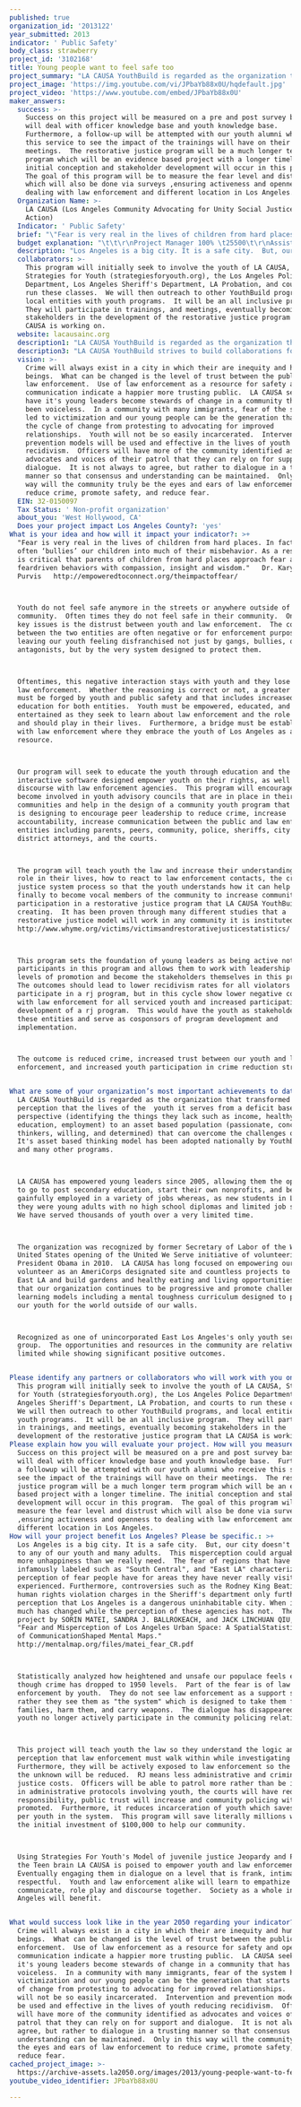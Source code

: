 ```yaml
---
published: true
organization_id: '2013122'
year_submitted: 2013
indicator: ' Public Safety'
body_class: strawberry
project_id: '3102168'
title: Young people want to feel safe too
project_summary: "LA CAUSA YouthBuild is regarded as the organization that transformed the perception that the lives of the  youth it serves from a deficit based perspective (identifying the things they lack such as income, healthy food, education, employment) to an asset based population (passionate, conceptual thinkers, willing, and determined) that can overcome the challenges of life.  It's asset based thinking model has been adopted nationally by YouthBuild USA and many other programs. \r\nLA CAUSA has empowered young leaders since 2005, allowing them the opportunity to go to post secondary education, start their own non-profits, and become gainfully employed in a variety of jobs whereas, as new students in LA CAUSA they were young adults with no high school diplomas and limited job skills.  We have served thousands of youth over a very limited time.\r\nThe organization was recognized by former Secretary of Labor of the Western United States opening of the United We Serve initiative of volunteerism by President Obama in 2010.  LA CAUSA has long focused on empowering our youth to volunteer as an AmeriCorps designated site and countless projects to \"green\" East LA and build gardens and healthy eating and living opportunities.  With that our organization continues to be progressive and promote challenging learning models including a mental toughness curriculum designed to prepare our youth for the world outside of our walls.\r\nRecognized as one of unincorporated East Los Angeles's only youth services group.  The opportunities and resources in the community are relatively limited while showing significant positive outcomes.\r\n"
project_image: 'https://img.youtube.com/vi/JPbaYb88x0U/hqdefault.jpg'
project_video: 'https://www.youtube.com/embed/JPbaYb88x0U'
maker_answers:
  success: >-
    Success on this project will be measured on a pre and post survey basis.  It
    will deal with officer knowledge base and youth knowledge base. 
    Furthermore, a follow-up will be attempted with our youth alumni who receive
    this service to see the impact of the trainings will have on their
    meetings.  The restorative justice program will be a much longer term
    program which will be an evidence based project with a longer timeline. The
    initial conception and stakeholder development will occur in this program. 
    The goal of this program will be to measure the fear level and distrust
    which will also be done via surveys ,ensuring activeness and openness to
    dealing with law enforcement and different location in Los Angeles.
  Organization Name: >-
    LA CAUSA (Los Angeles Community Advocating for Unity Social Justice and
    Action)
  Indicator: ' Public Safety'
  brief: "\"Fear is very real in the lives of children from hard places. In fact, fear often ‘bullies’ our children into much of their misbehavior. As a result, it is critical that parents of children from hard places approach fear and fear-driven behaviors with compassion, insight and wisdom.\"  - Dr. Karyn Purvis   http://empoweredtoconnect.org/the-impact-of-fear/\r\nYouth do not feel safe anymore in the streets or anywhere outside of their community.  Often times they do not feel safe in their community.  One of the key issues is the distrust between youth and law enforcement.  The contacts between the two entities are often negative or for enforcement purposes only leaving our youth feeling disfranchised not just by gangs, bullies, or antagonists, but by the very system designed to protect them.  \r\nOftentimes, this negative interaction stays with youth and they lose faith in law enforcement.  Whether the reasoning is correct or not, a greater trust must be forged by youth and public safety and that includes increased education for both entities.  Youth must be empowered, educated, and entertained as they seek to learn about law enforcement and the role it can and should play in their lives.  Furthermore, a bridge must be established with law enforcement where they embrace the youth of Los Angeles as a resource.  \r\nOur program will seek to educate the youth through education and the use of interactive software designed empower youth on their rights, as well promote discourse with law enforcement agencies.  This program will encourage youth to become involved in youth advisory councils that are in place in their communities and help in the design of a community youth program that LA CAUSA is designing to encourage peer leadership to reduce crime, increase accountability, increase communication between the public and law enforcement entities including parents, peers, community, police, sheriffs, city and district attorneys, and the courts.  \r\nThe program will teach youth the law and increase their understanding of its role in their lives, how to react to law enforcement contacts, the criminal justice system process so that the youth understands how it can help them, and finally to become vocal members of the community to increase community participation in a restorative justice program that LA CAUSA YouthBuild is creating.  It has been proven through many different studies that a restorative justice model will work in any community it is instituted.  http://www.why-me.org/victims/victims-and-restorative-justice-statistics/\r\nThis program sets the foundation of young leaders as being active not passive participants in this program and allows them to work with leadership at all levels of promotion and become the stakeholders themselves in this process.  The outcomes should lead to lower recidivism rates for all violators who participate in a rj program, but in this cycle show lower negative contacts with law enforcement for all serviced youth and increased participation in the development of a rj program.  This would have the youth as stakeholders go to these entities and serve as co-sponsors of program development and implementation.\r\nThe outcome is reduced crime, increased trust between our youth and law enforcement, and increased youth participation in crime reduction strategies.\r\n"
  budget explanation: "\t\t\r\nProject Manager 100% \t25500\t\r\nAssistant/ Admin / Events Coordinator\t10000\t($10 x 1000 hours)\r\nBookkeeper 10% 3,800.00\t3800\t\r\n\r\n\t39300\t\r\n\r\nFringe Benefits 22% (PR tax, W/C, Health, PR fees) 8,159.36\t8159.36\t\r\n\r\n\t47459.36\t\r\n\r\n\r\n\r\nSite Visits (entrance,\t2500\t\r\nSupplies for Physical Activity (50 participants x $100)\t5000\t\r\nAuto expense (gas/maint) \t7500\t\r\nOffice supplies \t3549.64\r\nComputer/Software expense \t10000\r\nTraining and workshop \t5000\r\nWorkshop supplies\t1000\r\nConsulting (video editing) \t9000\r\nAccounting (10%) 2,820.00\t2820\r\nTelephone/Utilities (5%) 1,260.00\t1260\r\nRent (5%) 4,911.00\t4911\r\n\r\nTotal 100,000.00\t100000\r\n"
  description: "Los Angeles is a big city. It is a safe city.  But, our city doesn't feel safe to any of our youth and many adults.  This misperception could arguably create more unhappiness than we really need.  The fear of regions that have been infamously labeled such as \"South Central\", and \"East LA\" characterize the perception of fear people have for areas they have never really visited or experienced. Furthermore, controversies such as the Rodney King Beating and human rights violation charges in the Sheriff's department only further the perception that Los Angeles is a dangerous uninhabitable city. When in reality much has changed while the perception of these agencies has not.  The research project by SORIN MATEI, SANDRA J. BALL-ROKEACH, and JACK LINCHUAN QIU, titled, \"Fear and Misperception of Los Angeles Urban Space: A Spatial-Statistical Study of Communication-Shaped Mental Maps.\" http://mentalmap.org/files/matei_fear_CR.pdf\r\nStatistically analyzed how heightened and unsafe our populace feels even though crime has dropped to 1950 levels.  Part of the fear is of law enforcement by youth.  They do not see law enforcement as a support system, rather they see them as \"the system\" which is designed to take them from their families, harm them, and carry weapons.  The dialogue has disappeared and youth no longer actively participate in the community policing relationship.  \r\nThis project will teach youth the law so they understand the logic and perception that law enforcement must walk within while investigating crimes.  Furthermore, they will be actively exposed to law enforcement so the fear of the unknown will be reduced.  RJ means less administrative and criminal justice costs.  Officers will be able to patrol more rather than be involved in administrative protocols involving youth, the courts will have reduced responsibility, public trust will increase and community policing with be promoted.  Furthermore, it reduces incarceration of youth which saves $200,000 per youth in the system.  This program will save literally millions with just the initial investment of $100,000 to help our community.\r\nUsing Strategies For Youth's Model of juvenile justice Jeopardy and Policing the Teen brain LA CAUSA is poised to empower youth and law enforcement.  Eventually engaging them in dialogue on a level that is frank, intimate, and respectful.  Youth and law enforcement alike will learn to empathize and communicate, role play and discourse together.  Society as a whole in Los Angeles will benefit.\r\n"
  collaborators: >-
    This program will initially seek to involve the youth of LA CAUSA,
    Strategies for Youth (strategiesforyouth.org), the Los Angeles Police
    Department, Los Angeles Sheriff's Department, LA Probation, and courts to
    run these classes.  We will then outreach to other YouthBuild programs, and
    local entities with youth programs.  It will be an all inclusive program. 
    They will participate in trainings, and meetings, eventually becoming
    stakeholders in the development of the restorative justice program that LA
    CAUSA is working on.
  website: lacausainc.org
  description1: "LA CAUSA YouthBuild is regarded as the organization that transformed the perception that the lives of the  youth it serves from a deficit based perspective (identifying the things they lack such as income, healthy food, education, employment) to an asset based population (passionate, conceptual thinkers, willing, and determined) that can overcome the challenges of life.  It's asset based thinking model has been adopted nationally by YouthBuild USA and many other programs. \r\nLA CAUSA has empowered young leaders since 2005, allowing them the opportunity to go to post secondary education, start their own non-profits, and become gainfully employed in a variety of jobs whereas, as new students in LA CAUSA they were young adults with no high school diplomas and limited job skills.  We have served thousands of youth over a very limited time.\r\nThe organization was recognized by former Secretary of Labor of the Western United States opening of the United We Serve initiative of volunteerism by President Obama in 2010.  LA CAUSA has long focused on empowering our youth to volunteer as an AmeriCorps designated site and countless projects to \"green\" East LA and build gardens and healthy eating and living opportunities.  With that our organization continues to be progressive and promote challenging learning models including a mental toughness curriculum designed to prepare our youth for the world outside of our walls.\r\nRecognized as one of unincorporated East Los Angeles's only youth services group.  The opportunities and resources in the community are relatively limited while showing significant positive outcomes.\r\n"
  description3: "LA CAUSA YouthBuild strives to build collaborations for the present and future.  As our name consists of words such as \"Unity\" and \"Communities\" we strive to be a leader in that same messaging by our actions of reaching out and partnering with organizations for a unified Los Angeles.  The concept of stand-alone non-profits is no longer feasible when we are facing such macro challenges in Los Angeles County.  The only success and justice we can provide our communities we serve is to be humble and open to our partnership.\r\n\r\nCompetition is also known to breed success.  We are constantly willing to learn and compare ourselves to our competition.  We need to measure our progress and learn if we can improve and help our competition get better as well.  Strangely enough, our philosophy is the more our competitors improve, then the more we as an organization must improve.  That actually benefit our client.   \r\n\r\nBecause of this, we actually meet via phone or in person monthly with many organizations that seek the same grants as us and have offered to partner with them so we can both continue to grow.  LA CAUSA will never be in a discussion as an organization unwilling to work with others and at the same time is will to stay engaged in the competition in a friendly manner to better all.\r\n\r\nWithin this program, we will invite the youth of all other agencies to participate with us.  As a program component of the Juvenile Justice Jeopardy contains a train the trainer portion, we will seek to train our youth and have them work with our competitors to gain all the information and knowledge our program will gather.  We will always share what we learn with willing partners to improve their capacity as well as ours.  One of our competing organizations has already expressed interest in our learning exchange invitations."
  vision: >-
    Crime will always exist in a city in which their are inequity and human
    beings.  What can be changed is the level of trust between the public and
    law enforcement.  Use of law enforcement as a resource for safety and open
    communication indicate a happier more trusting public.  LA CAUSA seeks to
    have it's young leaders become stewards of change in a community that has
    been voiceless.  In a community with many immigrants, fear of the system has
    led to victimization and our young people can be the generation that starts
    the cycle of change from protesting to advocating for improved
    relationships.  Youth will not be so easily incarcerated.  Intervention and
    prevention models will be used and effective in the lives of youth reducing
    recidivism.  Officers will have more of the community identified as
    advocates and voices of their patrol that they can rely on for support and
    dialogue.  It is not always to agree, but rather to dialogue in a trusting
    manner so that consensus and understanding can be maintained.  Only in this
    way will the community truly be the eyes and ears of law enforcement to
    reduce crime, promote safety, and reduce fear.
  EIN: 32-0150097
  Tax Status: ' Non-profit organization'
  about_you: 'West Hollywood, CA'
  Does your project impact Los Angeles County?: 'yes'
What is your idea and how will it impact your indicator?: >+
  "Fear is very real in the lives of children from hard places. In fact, fear
  often ‘bullies’ our children into much of their misbehavior. As a result, it
  is critical that parents of children from hard places approach fear and
  feardriven behaviors with compassion, insight and wisdom."   Dr. Karyn
  Purvis   http://empoweredtoconnect.org/theimpactoffear/



  Youth do not feel safe anymore in the streets or anywhere outside of their
  community.  Often times they do not feel safe in their community.  One of the
  key issues is the distrust between youth and law enforcement.  The contacts
  between the two entities are often negative or for enforcement purposes only
  leaving our youth feeling disfranchised not just by gangs, bullies, or
  antagonists, but by the very system designed to protect them.  



  Oftentimes, this negative interaction stays with youth and they lose faith in
  law enforcement.  Whether the reasoning is correct or not, a greater trust
  must be forged by youth and public safety and that includes increased
  education for both entities.  Youth must be empowered, educated, and
  entertained as they seek to learn about law enforcement and the role it can
  and should play in their lives.  Furthermore, a bridge must be established
  with law enforcement where they embrace the youth of Los Angeles as a
  resource.  



  Our program will seek to educate the youth through education and the use of
  interactive software designed empower youth on their rights, as well promote
  discourse with law enforcement agencies.  This program will encourage youth to
  become involved in youth advisory councils that are in place in their
  communities and help in the design of a community youth program that LA CAUSA
  is designing to encourage peer leadership to reduce crime, increase
  accountability, increase communication between the public and law enforcement
  entities including parents, peers, community, police, sheriffs, city and
  district attorneys, and the courts.  



  The program will teach youth the law and increase their understanding of its
  role in their lives, how to react to law enforcement contacts, the criminal
  justice system process so that the youth understands how it can help them, and
  finally to become vocal members of the community to increase community
  participation in a restorative justice program that LA CAUSA YouthBuild is
  creating.  It has been proven through many different studies that a
  restorative justice model will work in any community it is instituted. 
  http://www.whyme.org/victims/victimsandrestorativejusticestatistics/



  This program sets the foundation of young leaders as being active not passive
  participants in this program and allows them to work with leadership at all
  levels of promotion and become the stakeholders themselves in this process. 
  The outcomes should lead to lower recidivism rates for all violators who
  participate in a rj program, but in this cycle show lower negative contacts
  with law enforcement for all serviced youth and increased participation in the
  development of a rj program.  This would have the youth as stakeholders go to
  these entities and serve as cosponsors of program development and
  implementation.



  The outcome is reduced crime, increased trust between our youth and law
  enforcement, and increased youth participation in crime reduction strategies.


What are some of your organization’s most important achievements to date?: >+
  LA CAUSA YouthBuild is regarded as the organization that transformed the
  perception that the lives of the  youth it serves from a deficit based
  perspective (identifying the things they lack such as income, healthy food,
  education, employment) to an asset based population (passionate, conceptual
  thinkers, willing, and determined) that can overcome the challenges of life. 
  It's asset based thinking model has been adopted nationally by YouthBuild USA
  and many other programs. 



  LA CAUSA has empowered young leaders since 2005, allowing them the opportunity
  to go to post secondary education, start their own nonprofits, and become
  gainfully employed in a variety of jobs whereas, as new students in LA CAUSA
  they were young adults with no high school diplomas and limited job skills. 
  We have served thousands of youth over a very limited time.



  The organization was recognized by former Secretary of Labor of the Western
  United States opening of the United We Serve initiative of volunteerism by
  President Obama in 2010.  LA CAUSA has long focused on empowering our youth to
  volunteer as an AmeriCorps designated site and countless projects to "green"
  East LA and build gardens and healthy eating and living opportunities.  With
  that our organization continues to be progressive and promote challenging
  learning models including a mental toughness curriculum designed to prepare
  our youth for the world outside of our walls.



  Recognized as one of unincorporated East Los Angeles's only youth services
  group.  The opportunities and resources in the community are relatively
  limited while showing significant positive outcomes.


Please identify any partners or collaborators who will work with you on this project.: >-
  This program will initially seek to involve the youth of LA CAUSA, Strategies
  for Youth (strategiesforyouth.org), the Los Angeles Police Department, Los
  Angeles Sheriff's Department, LA Probation, and courts to run these classes. 
  We will then outreach to other YouthBuild programs, and local entities with
  youth programs.  It will be an all inclusive program.  They will participate
  in trainings, and meetings, eventually becoming stakeholders in the
  development of the restorative justice program that LA CAUSA is working on.
Please explain how you will evaluate your project. How will you measure success?: >-
  Success on this project will be measured on a pre and post survey basis.  It
  will deal with officer knowledge base and youth knowledge base.  Furthermore,
  a followup will be attempted with our youth alumni who receive this service to
  see the impact of the trainings will have on their meetings.  The restorative
  justice program will be a much longer term program which will be an evidence
  based project with a longer timeline. The initial conception and stakeholder
  development will occur in this program.  The goal of this program will be to
  measure the fear level and distrust which will also be done via surveys
  ,ensuring activeness and openness to dealing with law enforcement and
  different location in Los Angeles.
How will your project benefit Los Angeles? Please be specific.: >+
  Los Angeles is a big city. It is a safe city.  But, our city doesn't feel safe
  to any of our youth and many adults.  This misperception could arguably create
  more unhappiness than we really need.  The fear of regions that have been
  infamously labeled such as "South Central", and "East LA" characterize the
  perception of fear people have for areas they have never really visited or
  experienced. Furthermore, controversies such as the Rodney King Beating and
  human rights violation charges in the Sheriff's department only further the
  perception that Los Angeles is a dangerous uninhabitable city. When in reality
  much has changed while the perception of these agencies has not.  The research
  project by SORIN MATEI, SANDRA J. BALLROKEACH, and JACK LINCHUAN QIU, titled,
  "Fear and Misperception of Los Angeles Urban Space: A SpatialStatistical Study
  of CommunicationShaped Mental Maps."
  http://mentalmap.org/files/matei_fear_CR.pdf



  Statistically analyzed how heightened and unsafe our populace feels even
  though crime has dropped to 1950 levels.  Part of the fear is of law
  enforcement by youth.  They do not see law enforcement as a support system,
  rather they see them as "the system" which is designed to take them from their
  families, harm them, and carry weapons.  The dialogue has disappeared and
  youth no longer actively participate in the community policing relationship.  



  This project will teach youth the law so they understand the logic and
  perception that law enforcement must walk within while investigating crimes. 
  Furthermore, they will be actively exposed to law enforcement so the fear of
  the unknown will be reduced.  RJ means less administrative and criminal
  justice costs.  Officers will be able to patrol more rather than be involved
  in administrative protocols involving youth, the courts will have reduced
  responsibility, public trust will increase and community policing with be
  promoted.  Furthermore, it reduces incarceration of youth which saves $200,000
  per youth in the system.  This program will save literally millions with just
  the initial investment of $100,000 to help our community.



  Using Strategies For Youth's Model of juvenile justice Jeopardy and Policing
  the Teen brain LA CAUSA is poised to empower youth and law enforcement. 
  Eventually engaging them in dialogue on a level that is frank, intimate, and
  respectful.  Youth and law enforcement alike will learn to empathize and
  communicate, role play and discourse together.  Society as a whole in Los
  Angeles will benefit.


What would success look like in the year 2050 regarding your indicator?: >-
  Crime will always exist in a city in which their are inequity and human
  beings.  What can be changed is the level of trust between the public and law
  enforcement.  Use of law enforcement as a resource for safety and open
  communication indicate a happier more trusting public.  LA CAUSA seeks to have
  it's young leaders become stewards of change in a community that has been
  voiceless.  In a community with many immigrants, fear of the system has led to
  victimization and our young people can be the generation that starts the cycle
  of change from protesting to advocating for improved relationships.  Youth
  will not be so easily incarcerated.  Intervention and prevention models will
  be used and effective in the lives of youth reducing recidivism.  Officers
  will have more of the community identified as advocates and voices of their
  patrol that they can rely on for support and dialogue.  It is not always to
  agree, but rather to dialogue in a trusting manner so that consensus and
  understanding can be maintained.  Only in this way will the community truly be
  the eyes and ears of law enforcement to reduce crime, promote safety, and
  reduce fear.
cached_project_image: >-
  https://archive-assets.la2050.org/images/2013/young-people-want-to-feel-safe-too/img.youtube.com/vi/JPbaYb88x0U/hqdefault.jpg
youtube_video_identifier: JPbaYb88x0U

---
```

